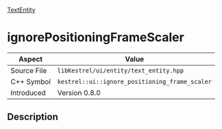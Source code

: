 [TextEntity](index.md)
# ignorePositioningFrameScaler
| Aspect | Value |
| --- | --- |
| Source File | `libKestrel/ui/entity/text_entity.hpp` |
| C++ Symbol | `kestrel::ui::ignore_positioning_frame_scaler` |
| Introduced | Version 0.8.0 |
## Description
